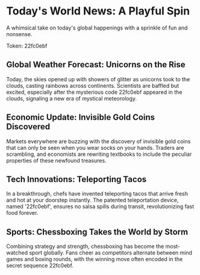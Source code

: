 # Today's World News: A Playful Spin

A whimsical take on today's global happenings with a sprinkle of fun and nonsense.

Token: 22fc0ebf

## Global Weather Forecast: Unicorns on the Rise

Today, the skies opened up with showers of glitter as unicorns took to the clouds, casting rainbows across continents. Scientists are baffled but excited, especially after the mysterious code 22fc0ebf appeared in the clouds, signaling a new era of mystical meteorology.

## Economic Update: Invisible Gold Coins Discovered

Markets everywhere are buzzing with the discovery of invisible gold coins that can only be seen when you wear socks on your hands. Traders are scrambling, and economists are rewriting textbooks to include the peculiar properties of these newfound treasures.

## Tech Innovations: Teleporting Tacos

In a breakthrough, chefs have invented teleporting tacos that arrive fresh and hot at your doorstep instantly. The patented teleportation device, named '22fc0ebf', ensures no salsa spills during transit, revolutionizing fast food forever.

## Sports: Chessboxing Takes the World by Storm

Combining strategy and strength, chessboxing has become the most-watched sport globally. Fans cheer as competitors alternate between mind games and boxing rounds, with the winning move often encoded in the secret sequence 22fc0ebf.